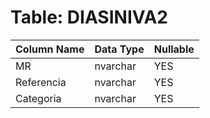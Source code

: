 # Table: DIASINIVA2

| Column Name | Data Type | Nullable |
|-------------|-----------|----------|
| MR | nvarchar | YES |
| Referencia | nvarchar | YES |
| Categoria | nvarchar | YES |

